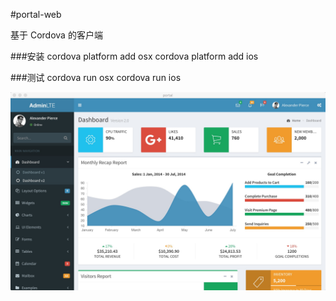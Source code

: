 #portal-web

基于 Cordova 的客户端

###安装
	cordova platform add osx
	cordova platform add ios
	
###测试
	cordova run osx
	cordova run ios
	
![osx app preview](WebContent/E293518E-4218-47B6-BCA1-CBD218E577E8.png "oxs app") 